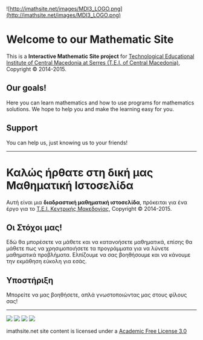 ![http://imathsite.net/images/MDI3_LOGO.png](http://imathsite.net/images/MDI3_LOGO.png)
# Welcome to our Mathematic Site #

This is a **Interactive Mathematic Site project** for [Technological Educational Institute of Central Macedonia at Serres (T.E.I. of Central Macedonia)](http://www.teicm.gr/), Copyright © 2014-2015.

## Our goals! ##

Here you can learn mathematics and how to use programs for mathematics solutions. We hope to help you and make the learning easy for you.

## Support ##

You can help us, just knowing us to your friends!

---


# Καλώς ήρθατε στη δική μας Μαθηματική Ιστοσελίδα #

Αυτή είναι μια **διαδραστική μαθηματική ιστοσελίδα**, πρόκειται για ένα έργο για το [Τ.Ε.Ι. Κεντρικής Μακεδονίας](http://www.teicm.gr/), Copyright © 2014-2015.

## Οι Στόχοι μας! ##

Εδώ θα μπορέσετε να μάθετε και να κατανοήσετε μαθηματικά, επίσης θα μάθετε πως να χρησιμοποιήσετε τα προγράμματα για να λύνετε μαθηματικά προβλήματα. Ελπίζουμε να σας βοηθήσουμε και να κάνουμε την εκμάθηση εύκολη για εσάς.

## Υποστήριξη ##

Μπορείτε να μας βοηθήσετε, απλά γνωστοποιώντας μας στους φίλους σας!

---

[![](http://cdn.mathjax.org/mathjax/badge/badge-square.png)](http://www.mathjax.org/) [![](https://www.easykenak.gr/images/logos/jsxgraph_logo.png)](http://jsxgraph.uni-bayreuth.de/wp/)
[![](https://netbeans.org/images_www/visual-guidelines/NB-logo-single.jpg)](https://netbeans.org/)
[![](http://upload.wikimedia.org/wikipedia/en/9/9e/JQuery_logo.svg)](http://jquery.com/)





<div>imathsite.net site content is licensed under a <a href='http://opensource.org/licenses/AFL-3.0'>Academic Free License 3.0</a></div>